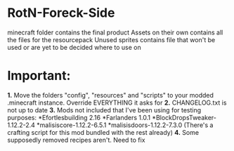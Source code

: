 # RotN-Foreck-Side
minecraft folder contains the final product
Assets on their own contains all the files for the resourcepack
Unused sprites contains file that won't be used or are yet to be decided where to use on


# Important:

**1.** Move the folders "config", "resources" and "scripts" to your modded .minecraft instance. Override EVERYTHING it asks for
**2.** CHANGELOG.txt is not up to date
**3.** Mods not included that I've been using for testing purposes:
	*Efortlesbuilding 2.16
	*Farlanders 1.0.1
	*BlockDropsTweaker-1.12.2-2.4
	*malisiscore-1.12.2-6.5.1
	*malisisdoors-1.12.2-7.3.0 (There's a crafting script for this mod bundled with the rest already)
**4.** Some supposedly removed recipes aren't. Need to fix
